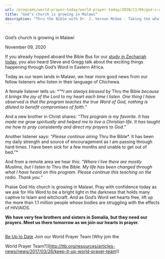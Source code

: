 ```yaml
---
url: /programs/world-prayer-today/world-prayer-today/2020/11/09/god-s-church-is-growing-in-malawi
title: "God’s church is growing in Malawi"
description: "Thru the Bible with Dr. J. Vernon McGee - Taking the whole Word to the whole world"
---
```







## 
 God’s church is growing in Malawi


November 09, 2020




If you already hopped aboard the Bible Bus for our [study in Zechariah today](https://www.oneplace.com/ministries/thru-the-bible-with-j-vernon-mcgee/custom-player/), you also heard Steve and Gregg talk about the exciting things happening through God’s Word in Eastern Africa. 

Today as our team lands in Malawi, we hear more good news from our fellow listeners who listen in their language of Chichewa.

A female listener tells us: *“**I am always blessed by* Thru the Bible *because it brings the joy of the Lord to my heart each time I listen. One thing I have observed is that the program teaches the true Word of God, nothing is diluted to benefit compromises of faith.”*

And a new brother in Christ shares: *“This program is my favorite. It has made me grow spiritually and helped me to live a Christian life. It has taught me how to pray consistently and direct my prayers to God.”*

Another listener says: *“Please continue airing* Thru the Bible*. It has been my daily strength and source of encouragement as I am passing through hard times. I have been sick for a few months and unable to get out of bed.”*

And from a remote area we hear this: *“Where I live there are mostly Muslims, but I listen to* Thru the Bible. *My life has been changed through what I have heard on this program. Please continue this teaching on the radio. Thank you.”*

Praise God His church is growing in Malawi. Pray with confidence today as we ask for His Word to be a bright light in the darkness that holds many captive to Islam and witchcraft. And as God’s Word set hearts free, lift up the more than 1.1 million people whose bodies are struggling with the effects of HIV/AIDS.

**We have very few brothers and sisters in Somalia, but they need our prayers. Meet us there tomorrow as we join our hearts in prayer.**







## 




[Be Up to Date](http://feeds.feedburner.com/WorldPrayerToday "World Prayer Today RSS Feed")
Join our World Prayer Team
[Why join the  

World Prayer Team?](http://ttb.org/resources/articles-news/news/2017/03/26/keep-it-up-world-prayer-team!)




